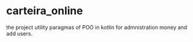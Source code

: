 # carteira_online
the project utility paragmas of POO in kotlin for admnistration money and add users.
